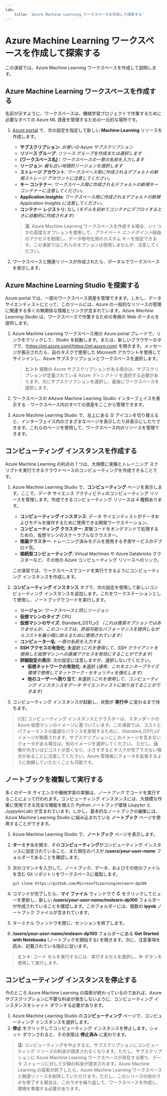 ```yaml
---
lab:
    title: 'Azure Machine Learning ワークスペースを作成して探索する'
---
```


# Azure Machine Learning ワークスペースを作成して探索する

この演習では、Azure Machine Learning ワークスペースを作成して説明します。

## Azure Machine Learning ワークスペースを作成する

名前が示すように、ワークスペースは、機械学習プロジェクトで作業するために必要なすべての Azure ML 資産を管理するための一元的な場所です。

1. [Azure portal](https://portal.azure.com) で、次の設定を指定して新しい **Machine Learning** リソースを作成します。

    - **サブスクリプション**: *お使いの Azure サブスクリプション*
    - **リソース グループ**: *リソース グループを作成または選択します*
    - **[ワークスペース名]**：*ワークスペースの一意の名前を入力します*
    - **リージョン**: *最も近い地理的リージョンを選択します*
    - **ストレージ アカウント**: *ワークスペース用に作成されるデフォルトの新規ストレージ アカウントに注意してください。*
    - **キー コンテナー**: *ワークスペース用に作成されるデフォルトの新規キー コンテナーに注意してください。*
    - **Application Insights**: *ワークスペース用に作成されるデフォルトの新規 Application Insights に注意してください。*
    - **コンテナー レジストリ**: なし (*モデルを初めてコンテナにデプロイするときに自動的に作成されます*)

    > **注**: Azure Machine Learning ワークスペースを作成する場合、いくつかの高度なオプションを使用して、*プライベート エンドポイント*経由のアクセスを制限し、データ暗号化用のカスタム キーを指定できます。この演習ではこれらのオプションは使用しませんが、注意してください。

2. ワークスペースと関連リソースが作成されたら、ポータルでワークスペースを表示します。

## Azure Machine Learning Studio を探索する

Azure portal では、一部のワークスペース資産を管理できます。しかし、データ サイエンティストにとって、このツールには、Azure の一般的なリソースの管理に関連する多くの無関係な情報とリンクが含まれています。*Azure Machine Learning Studio* は、ワークスペースで作業するための専用の Web ポータルを提供します。

1. Azure Machine Learning ワークスペース用の Azure portal ブレードで、リンクをクリックして、Studio を起動します。または、新しいブラウザーのタブで、[https://ml.azure.com](https://ml.azure.com) を開きます。メッセージが表示されたら、前のタスクで使用した Microsoft アカウントを使用してサインインし、Azure サブスクリプションとワークスペースを選択します。

    > **ヒント** 複数の Azure サブスクリプションがある場合は、サブスクリプションが定義されている Azure *ディレクトリ* を選択する必要があります。次にサブスクリプションを選択し、最後にワークスペースを選択します。

2. ワークスペースの AAzure Machine Learning Studio インターフェイスを表示する - ワークスペース内のすべての資産をここから管理できます。
3. Azure Machine Learning Studio で、左上にある &#9776; アイコンを切り替えると、インターフェイス内のさまざまなページを表示したり非表示にしたりできます。これらのページを使用して、ワークスペース内のリソースを管理できます。

## コンピューティング インスタンスを作成する

Azure Machine Learning の利点の 1 つは、大規模に実験とトレーニング スクリプトを実行できるクラウドベースのコンピューティングを作成できることです。

1. Azure Machine Learning Studio で、**コンピューティング** ページを表示します。ここで、データ サイエンス アクティビティのコンピューティング リソースを管理します。作成できるコンピューティング リソースは 4 種類あります。
    - **コンピューティング インスタンス**: データ サイエンティストがデータおよびモデルを操作するために使用できる開発ワークステーション。
    - **コンピューティング クラスター**: 実験コードをオンデマンドで処理するための、仮想マシンのスケーラブルなクラスター。
    - **推論クラスター**: トレーニング済みモデルを使用する予測サービスのデプロイ先。
    - **接続型コンピューティング**: Virtual Machines や Azure Databricks クラスターなど、その他の Azure コンピューティング リソースへのリンク。

    この演習では、ワークスペースでコードを実行できるようにコンピューティング インスタンスを作成します。

2. **コンピューティング インスタンス** タブで、次の設定を使用して新しいコンピューティング インスタンスを追加します。これをワークステーションとして使用し、ノートブックでコードを実行します。
    - **リージョン**: *ワークスペースと同じリージョン*
    - **仮想マシンのタイプ**: CPU
    - **仮想マシンのサイズ**: Standard_DS11_v2 *（これは推奨オプションではありませんが、このコースでは、許容可能なパフォーマンスを提供しながらコストを最小限に抑えるために使用されています）*
    - **コンピューター名**: *一意の名前を入力する*
    - **SSH アクセスの有効化**: 未選択 *(これを使用して、SSH クライアントを使用した仮想マシンへの直接アクセスを有効にすることができます)*
    - **詳細設定の表示**: 次の設定に注意しますが、選択しないでください。
        - **仮想ネットワークの有効化**: 未選択 *(通常、これをエンタープライズ環境で使用してネットワーク・セキュリティを強化します)*
        - **他のユーザーへ割り当て**: 未選択 *(これを使用して、コンピューティング インスタンスをデータ サイエンティストに割り当てることができます)*
3. コンピューティング インスタンスが起動し、状態が **実行中** に変わるまで待ちます。

> [!注]
> コンピューティング インスタンスとクラスターは、スタンダードの Azure 仮想マシンのイメージに基づいています。この演習では、コストとパフォーマンスの最適なバランスを実現するために、*Standard_DS11_v2* イメージが推薦されます。サブスクリプションにこのイメージを含まないクォータがある場合は、別のイメージを選択してください。 ただし、画像が大きいほどコストが高くなり、小さすぎるとタスクが完了できない場合があることに注意してください。Azure 管理者にクォータを拡張するように依頼していただくことも可能です。

## ノートブックを複製して実行する

多くのデータ サイエンスや機械学習の実験は、*ノートブック* でコードを実行することによって行われます。コンピューティング インスタンスには、大規模な作業に使用できる完全な機能を備えた Python ノートブック環境 (*Jupyter* と *JuypyterLab*) が含まれています。しかし、基本的なノートブックの編集には、Azure Machine Learning Studio に組み込まれている **ノートブック** ページを使用することができます。

1. Azure Machine Learning Studio で、**ノートブック** ページを表示します。
2. **ターミナル**を開き、その**コンピューティング**がコンピューティング インスタンスに設定されていること、また現在のパスが **/users/*your-user-name*** フォルダーであることを確認します。
3. 次のコマンドを入力して、ノートブック、データ、およびその他のファイルを含む Git リポジトリをワークスペースに複製します。

    ```bash
    git clone https://github.com/MicrosoftLearning/mslearn-dp100
    ```

4. コマンドが完了したら、**マイ ファイル** ウィンドウで **&#8635;** をクリックしてビューを更新し、新しい **/users/*your-user-name*/mslearn-dp100** フォルダーが作成されていることを確認します。このフォルダーには、複数の **ipynb** ノートブック ファイルが含まれています。
5. ターミナル ウィンドウを閉じ、セッションを終了します。
6. **/users/*your-user-name*/mslearn-dp100** フォルダーにある **Get Started with Notebooks** (ノートブックを開始する) を開きます。次に、注意事項を読み、記載されている指示に従います。

> **ヒント**: コード セルを実行するには、実行するセルを選択し、**&#9655;** ボタンを使用して実行します。

## コンピューティング インスタンスを停止する

今のところ Azure Machine Learning の探索が終わっているのであれば、Azure サブスクリプションに不要な料金が発生しないように、コンピューティング インスタンスをシャット ダウンする必要があります。

1. Azure Machine Learning Studio の**コンピューティング** ページで、コンピューティング インスタンスを選択します。
2. **停止** をクリックしてコンピューティング インスタンスを停止します。シャット ダウンされると、その状態は **停止済み** に変わります。

> **注**: コンピューティングを中止すると、サブスクリプションにコンピューティング リソースの料金が請求されなくなります。ただし、サブスクリプションに Azure Machine Learning ワークスペースが存在する限り、データ ストレージに対して少額の料金が請求されます。Azure Machine Learning の探索が終了したら、Azure Machine Learning ワークスペースと関連リソースを削除していただけます。ただし、このシリーズの他のラボを修了する場合は、このラボを繰り返して、ワークスペースを作成し、環境を準備する必要があります。
